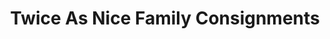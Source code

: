 ---
title: "Twice As Nice Family Consignments"
url: /havre-de-grace/twice-as-nice-family-consignments/
shop: Gebrauchtwaren
---